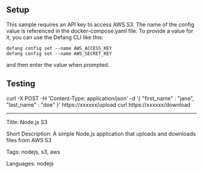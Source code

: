 
## Setup
This sample requires an API key to access AWS S3. The name of the config value is referenced in the docker-compose.yaml file.
To provide a value for it, you can use the Defang CLI like this:

```
defang config set --name AWS_ACCESS_KEY
defang config set --name AWS_SECRET_KEY
```

and then enter the value when prompted.

## Testing
curl -X POST -H 'Content-Type: application/json' -d '{ "first_name" : "jane", "last_name" : "doe" }' https://xxxxxx/upload
curl https://xxxxxx/download

---

Title: Node.js S3

Short Description: A simple Node.js application that uploads and downloads files from AWS S3

Tags: nodejs, s3, aws

Languages: nodejs
